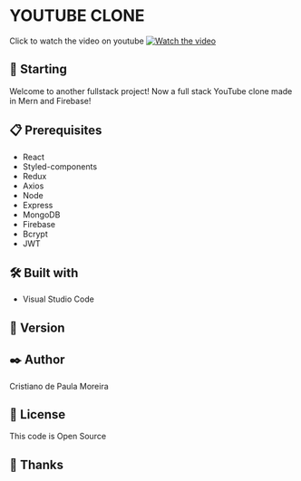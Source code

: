 # YOUTUBE CLONE

Click to watch the video on youtube 
[![Watch the video](https://user-images.githubusercontent.com/91747232/182988767-c60a66a5-ffe2-435f-b2bc-7ed652e5218c.png)]()

## 🚀 Starting

Welcome to another fullstack project! Now a full stack YouTube clone made in Mern and Firebase!

## 📋 Prerequisites

* React
* Styled-components
* Redux
* Axios
* Node
* Express
* MongoDB
* Firebase
* Bcrypt
* JWT

## 🛠️ Built with

* Visual Studio Code

## 📌 Version


## ✒️ Author

Cristiano de Paula Moreira

## 📄 License

This code is Open Source

## 🎁 Thanks

